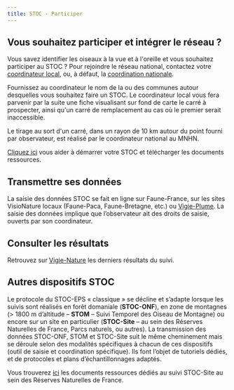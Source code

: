```yaml
---
title: STOC - Participer
---
```


## Vous souhaitez participer et intégrer le réseau ?

<div class="InformativePageParagraph">

Vous savez identifier les oiseaux à la vue et à l'oreille et vous souhaitez participer au STOC ? Pour rejoindre le réseau national, contactez votre [coordinateur local](http://www.vigienature.fr/fr/observatoires/suivi-temporel-oiseaux-communs-stoc/j-integre-reseau-3414), ou, à défaut, la [coordination nationale](mailto:stoceps@mnhn.fr).

Fournissez au coordinateur le nom de la ou des communes autour desquelles vous souhaitez faire un STOC. Le coordinateur local vous fera parvenir par la suite une fiche visualisant sur fond de carte le carré à prospecter, ainsi qu'un carré de remplacement au cas où le premier serait inaccessible.

Le tirage au sort d'un carré, dans un rayon de 10 km autour du point fourni par observateur, est réalisé par le coordinateur national au MNHN.

[Cliquez ici](https://www.faune-france.org/index.php?m_id=20022) vous aider à démarrer votre STOC et télécharger les documents ressources.

</div>

## Transmettre ses données

<div class="InformativePageParagraph">

La saisie des données STOC se fait en ligne sur Faune-France, sur les sites VisioNature locaux (Faune-Paca, Faune-Bretagne, etc.) ou [Vigie-Plume](https://www.vigie-plume.fr/). La saisie des données implique que l’observateur ait des droits de saisie, ouverts par son coordinateur.

</div>

## Consulter les résultats

<div class="InformativePageParagraph">

Retrouvez sur [Vigie-Nature](http://www.vigienature.fr/fr/observatoires/suivi-temporel-oiseaux-communs-stoc/resultats-3413) les derniers résultats du suivi.

</div>

## Autres dispositifs STOC

<div class="InformativePageParagraph">

Le protocole du STOC-EPS « classique » se décline et s’adapte lorsque les suivis sont réalisés en forêt domaniale (**STOC-ONF**), en zone de montagnes (> 1800 m d’altitude – **STOM** – Suivi Temporel des Oiseau de Montagne) ou encore sur un site en particulier (**STOC-Site** – au sein des Réserves Naturelles de France, Parcs naturels, ou autres). La transmission des données STOC-ONF, STOM et STOC-Site suit le même cheminement mais se déroule selon des modalités spécifiques à chacun de ces dispositifs (outil de saisie et coordination spécifique). Ils font l’objet de tutoriels dédiés, et de protocoles et plans d’échantillonnages adaptés.

Vous trouverez [ici](https://www.faune-france.org/index.php?m_id=20022) les documents ressources dédiés au suivi STOC-Site au sein des Réserves Naturelles de France.

</div>
